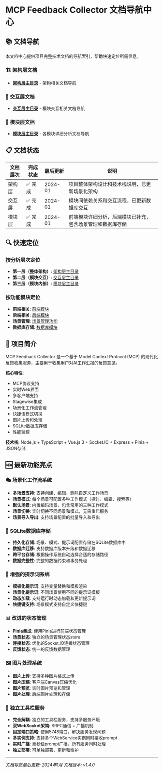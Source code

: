 # MCP Feedback Collector 文档导航中心

## 📚 文档导航

本文档中心提供项目完整技术文档的导航索引，帮助快速定位所需信息。

### 🏗️ 架构层文档
- **[架构层主目录](./架构层/index.md)** - 架构相关文档导航

### 🔄 交互层文档  
- **[交互层主目录](./交互层/index.md)** - 模块交互相关文档导航

### 🔧 模块层文档
- **[模块层主目录](./模块层/index.md)** - 各模块详细分析文档导航

## 📋 文档状态

| 文档层次 | 完成状态 | 最后更新 | 说明 |
|---------|---------|----------|------|
| 架构层 | ✅ 完成 | 2024-01 | 项目整体架构设计和技术栈说明，已更新场景化架构 |
| 交互层 | ✅ 完成 | 2024-01 | 模块间依赖关系和交互流程，已更新数据库交互 |
| 模块层 | ✅ 完成 | 2024-01 | 前端模块详细分析，后端模块已补充，包含场景管理和数据库存储 |

## 🔍 快速定位

### 按分析层次定位
- **第一层（整体架构）**: [架构层主目录](./架构层/index.md)
- **第二层（模块交互）**: [交互层主目录](./交互层/index.md)
- **第三层（模块内部）**: [模块层主目录](./模块层/index.md)

### 按功能模块定位
- **前端相关**: [前端模块](./模块层/前端模块/index.md)
- **后端相关**: [后端模块](./模块层/后端模块/index.md)
- **场景管理**: [场景管理功能](./模块层/前端模块/详细分析.md#场景管理系统)
- **数据库存储**: [数据库模块](./模块层/后端模块/详细分析.md#数据库管理)

## 🎯 项目简介

MCP Feedback Collector 是一个基于 Model Context Protocol (MCP) 的现代化反馈收集服务，主要用于收集用户对AI工作汇报的反馈意见。

**核心特性**: 
- MCP协议支持
- 实时Web界面
- 多客户端支持
- Stagewise集成
- 场景化工作流管理
- 快捷语模式切换
- 图片上传和处理
- SQLite数据库存储
- 性能监控

**技术栈**: Node.js + TypeScript + Vue.js 3 + Socket.IO + Express + Pinia + JSON存储

## 🆕 最新功能亮点

### 🎭 场景化工作流系统
- **多场景支持**: 支持创建、编辑、删除自定义工作场景
- **场景模式**: 每个场景可配置多种工作模式（探讨、编辑、搜索等）
- **默认场景**: 内置编码场景，包含常用的三种工作模式
- **场景切换**: 实时切换不同场景和模式，无需重启服务
- **场景导入导出**: 支持场景配置的批量导入和导出

### 💾 SQLite数据库存储
- **持久化存储**: 场景、模式、提示词配置存储在SQLite数据库中
- **数据库迁移**: 支持数据库版本升级和数据迁移
- **跨平台存储**: 根据操作系统自动选择合适的存储路径
- **数据完整性**: 完整的数据约束和事务处理

### 🔧 增强的提示词系统
- **模板化提示词**: 支持变量替换和模板渲染
- **场景化提示词**: 不同场景使用不同的提示词模板
- **动态加载**: 支持运行时动态加载和更新提示词
- **快捷键支持**: 场景模式支持自定义快捷键

### 📊 改进的状态管理
- **Pinia集成**: 使用Pinia进行前端状态管理
- **场景状态**: 独立的场景管理状态store
- **连接状态**: 优化的Socket.IO连接状态管理
- **反馈状态**: 统一的反馈数据管理

### 🖼️ 图片处理系统
- **图片上传**: 支持多种图片格式上传
- **图片压缩**: 客户端Canvas压缩优化
- **图片预览**: 实时图片预览和管理
- **图片处理**: 后端图片处理和存储

### 🔌 独立工具栏服务
- **完全解耦**: 独立的工具栏服务，支持多服务环境
- **双WebSocket架构**: SRPC通信 + 广播机制
- **固定端口策略**: 使用5748端口，解决服务发现问题
- **多实例支持**: 支持多个WebService实例同时接收prompt
- **实时广播**: 毫秒级prompt广播，所有服务同时处理
- **独立部署**: 可单独部署、更新和维护

---

*文档导航最后更新: 2024年1月*
*文档版本: v1.4.0* 
